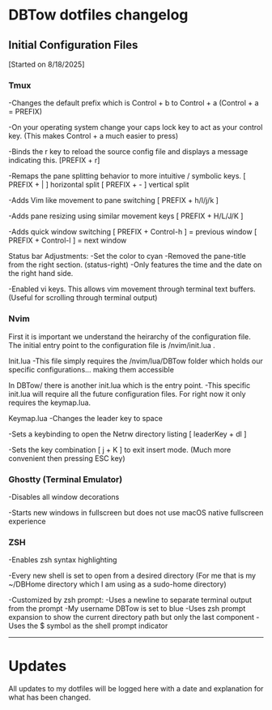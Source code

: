 # DBTow dotfiles changelog

## Initial Configuration Files
[Started on 8/18/2025]

### Tmux
-Changes the default prefix which is Control + b to Control + a
(Control + a = PREFIX)

-On your operating system change your caps lock key to act as your control key. 
(This makes Control + a much easier to press)

-Binds the r key to reload the source config file and displays a message indicating this.
[PREFIX + r]

-Remaps the pane splitting behavior to more intuitive / symbolic keys.
[ PREFIX + | ] horizontal split
[ PREFIX + - ] vertical split

-Adds Vim like movement to pane switching
[ PREFIX + h/l/j/k ]

-Adds pane resizing using similar movement keys
[ PREFIX + H/L/J/K ]

-Adds quick window switching
[ PREFIX + Control-h ] = previous window
[ PREFIX + Control-l ] = next window

Status bar Adjustments:
-Set the color to cyan
-Removed the pane-title from the right section. (status-right)
    -Only features the time and the date on the right hand side.

-Enabled vi keys. This allows vim movement through terminal text buffers.
(Useful for scrolling through terminal output)


### Nvim
First it is important we understand the heirarchy of the configuration file.
The initial entry point to the configuration file is /nvim/init.lua .

Init.lua
-This file simply requires the /nvim/lua/DBTow folder which holds our specific configurations... making them accessible

In DBTow/ there is another init.lua which is the entry point.
-This specific init.lua will require all the future configuration files. For right now it only requires the keymap.lua.

Keymap.lua
-Changes the leader key to space

-Sets a keybinding to open the Netrw directory listing
[ leaderKey + dl ]

-Sets the key combination [ j + K ] to exit insert mode. (Much more convenient then pressing ESC key)

### Ghostty (Terminal Emulator)
-Disables all window decorations

-Starts new windows in fullscreen but does not use macOS native fullscreen experience


### ZSH
-Enables zsh syntax highlighting

-Every new shell is set to open from a desired directory 
(For me that is my ~/DBHome directory which I am using as a sudo-home directory)

-Customized by zsh prompt:
   -Uses a newline to separate terminal output from the prompt
   -My username DBTow is set to blue
   -Uses zsh prompt expansion to show the current directory path but only the last component
   -Uses the $ symbol as the shell prompt indicator

***

# Updates
All updates to my dotfiles will be logged here with a date and explanation for what has been changed.
